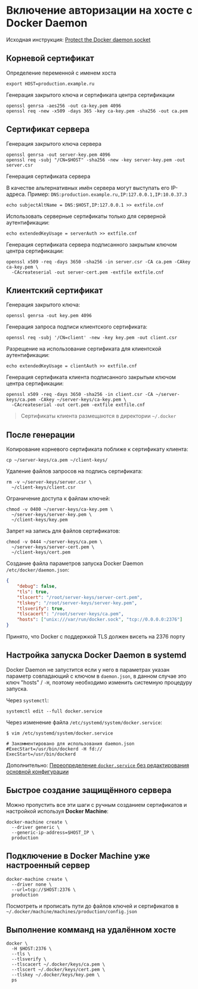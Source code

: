 # Включение авторизации на хосте с Docker Daemon

Исходная инструкция: [Protect the Docker daemon socket](https://docs.docker.com/engine/security/https/#other-modes)


## Корневой сертификат

Определение переменной с именем хоста

```shell
export HOST=production.example.ru
```

Генерация закрытого ключа и сертификата центра сертификации

```shell
openssl genrsa -aes256 -out ca-key.pem 4096
openssl req -new -x509 -days 365 -key ca-key.pem -sha256 -out ca.pem
```


## Сертификат сервера

Генерация закрытого ключа сервера

```shell
openssl genrsa -out server-key.pem 4096
openssl req -subj "/CN=$HOST" -sha256 -new -key server-key.pem -out server.csr
```

Генерация сертификата сервера

В качестве альтернативных имён сервера могут выступать его IP-адреса. Пример: `DNS:production.example.ru,IP:127.0.0.1,IP:10.0.37.3` 

```shell
echo subjectAltName = DNS:$HOST,IP:127.0.0.1 >> extfile.cnf
```

Использовать серверные сертификаты только для серверной аутентификации:

```shell
echo extendedKeyUsage = serverAuth >> extfile.cnf
```

Генерация сертификата сервера подписанного закрытым ключом центра сертификации:

```shell
openssl x509 -req -days 3650 -sha256 -in server.csr -CA ca.pem -CAkey ca-key.pem \
  -CAcreateserial -out server-cert.pem -extfile extfile.cnf
```


## Клиентский сертификат

Генерация закрытого ключа:

```shell
openssl genrsa -out key.pem 4096
```

Генерация запроса подписи клиентского сертификата:

```shell
openssl req -subj '/CN=client' -new -key key.pem -out client.csr
```

Разрещение на использование сертификата для клиентской аутентификации:

```shell
echo extendedKeyUsage = clientAuth >> extfile.cnf
```

Генерация сертификата клиента подписанного закрытым ключом центра сертификации:

```shell
openssl x509 -req -days 3650 -sha256 -in client.csr -CA ~/server-keys/ca.pem -CAkey ~/server-keys/ca-key.pem \
  -CAcreateserial -out cert.pem -extfile extfile.cnf
```

> Сертификаты клиента размещаются в директории `~/.docker`


## После генерации

Копирование корневого сертификата поближе к сертификату клиента:

```shell
cp ~/server-keys/ca.pem ~/client-keys/
```

Удаление файлов запросов на подпись сертификата:

```shell
rm -v ~/server-keys/server.csr \
  ~/client-keys/client.csr
```

Ограничение доступа к файлам ключей:

```
chmod -v 0400 ~/server-keys/ca-key.pem \
  ~/server-keys/server-key.pem \
  ~/client-keys/key.pem
```

Запрет на запись для файлов сертификатов:


```shell
chmod -v 0444 ~/server-keys/ca.pem \
  ~/server-keys/server-cert.pem \
  ~/client-keys/cert.pem
```


Создание файла параметров запуска Docker Daemon `/etc/docker/daemon.json`:

```json
{
    "debug": false,
    "tls": true,
    "tlscert": "/root/server-keys/server-cert.pem",
    "tlskey": "/root/server-keys/server-key.pem",
    "tlsverify": true,
    "tlscacert": "/root/server-keys/ca.pem",
    "hosts": ["unix:///var/run/docker.sock", "tcp://0.0.0.0:2376"]
}
```

Принято, что Docker с поддержкой TLS должен висеть на 2376 порту


## Настройка запуска Docker Daemon в systemd


Docker Daemon не запустится если у него в параметрах указан параметр совпадающий с ключом в `daemon.json`, в данном случае это ключ "hosts" / `-H`, поэтому необходимо изменить системную процедуру запуска.

Через `systemctl`:

```shell
systemctl edit --full docker.service
```

Через изменение файла `/etc/systemd/system/docker.service`:



```
$ vim /etc/systemd/system/docker.service

# Закомментировано для использования daemon.json
#ExecStart=/usr/bin/dockerd -H fd://
ExecStart=/usr/bin/dockerd
```

Дополнительно: [Переопределение `docker.service` без редактирования основной конфигурации](https://docs.docker.com/engine/admin/systemd/#runtime-directory-and-storage-driver)


## Быстрое создание защищённого сервера

Можно пропустить все эти шаги с ручным созданием сертификатов и настройкой используя **Docker Machine**:

```shell
docker-machine create \
  --driver generic \
  --generic-ip-address=$HOST_IP \
  production
```


## Подключение в Docker Machine уже настроенный сервер

```shell
docker-machine create \
  --driver none \
  --url=tcp://$HOST:2376 \
  production
```

Посмотреть и прописать пути до файлов ключей и сертификатов в `~/.docker/machine/machines/production/config.json`


## Выполнение комманд на удалённом хосте

```shell
docker \
  -H $HOST:2376 \
  --tls \
  --tlsverify \
  --tlscacert ~/.docker/keys/ca.pem \
  --tlscert ~/.docker/keys/cert.pem \
  --tlskey ~/.docker/keys/key.pem \
  ps
```




